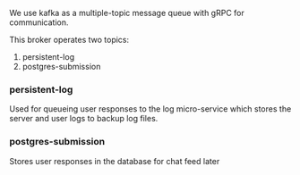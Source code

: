 We use kafka as a multiple-topic message queue with gRPC for communication.

This broker operates two topics:

1. persistent-log
2. postgres-submission

### persistent-log
Used for queueing user responses to the log micro-service which stores the server and user logs to backup log files.

### postgres-submission
Stores user responses in the database for chat feed later
